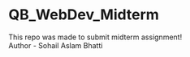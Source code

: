 # QB_WebDev_Midterm
This repo was made to submit midterm assignment!<br>
Author - Sohail Aslam Bhatti
